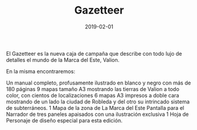 ﻿---
title: Gazetteer
summary: El Gazetteer de la Marca del Este es una nueva caja, al estilo clásico, detallando el escenario de campaña de la Marca del Este dentro de la línea de Clásicos de la Marca para usar con el juego de rol Aventuras en la Marca del Este y similares. Este Gazetteer viene a revisar el contenido de la caja azul de manera profunda y mucho más detallada, disponiendo de nuevos mapas diseñados con un estilo más apropiado y a gran tamaño que recogerán las decenas de nuevas localizaciones y accidentes geográficos que el nuevo formato nos permite incluir.
authors:
  - Pedro Gil
  - Cristóbal Sánchez
  - Pablo Jaime Conill Querol (Zonk/PJ)
  - José Manuel Palacios
  - Luis Felipe García (Tadevs)
  - Carlos Piedra Tutor
  - Carlos de la Cruz
  - Antonio Sola
  - Manel Gómez Estruch
  - Juan Miguel Férez
  - Wang Peng
  - Jorge Parra
  - David Molla
  - Enrique Márquez Sánchez
  - Ángel Velarde “Angelo Scipione”
  - Hugo González
  - Jordi Morera.
date: 2019-02-01
type: post
categories:
- Clásicos de la Marca
tags:
- Gazetteer
minlevels: "1"
maxlevels: "100"
prices: 40€
session: "indeterminado"
mincharacters: "-"
maxcharacters: "-"
eval: oficial
cover: "gazetteer.jpg"
download: "gazetteer.pdf"
moreinfo: "https://tesorosdelamarca.com/producto/gazetteer-la-marca-del-este-2/"
license: "OGL"
draft: false

---

El Gazetteer es la nueva caja de campaña que describe con todo lujo de detalles el mundo de la Marca del Este, Valion.

En la misma encontraremos:

Un manual completo, profusamente ilustrado en blanco y negro con más de 180 páginas
9 mapas tamaño A3 mostrando las tierras de Valion a todo color, con cientos de localizaciones
6 mapas A3 impresos a doble cara mostrando de un lado la ciudad de Robleda y del otro su intrincado sistema de subterráneos.
1 Mapa de la zona de La Marca del Este
Pantalla para el Narrador de tres paneles apaisados con una ilustración exclusiva
1 Hoja de Personaje de diseño especial para esta edición.